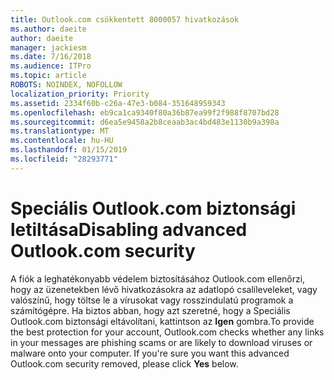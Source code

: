 ```yaml
---
title: Outlook.com csökkentett 8000057 hivatkozások
ms.author: daeite
author: daeite
manager: jackiesm
ms.date: 7/16/2018
ms.audience: ITPro
ms.topic: article
ROBOTS: NOINDEX, NOFOLLOW
localization_priority: Priority
ms.assetid: 2334f60b-c26a-47e3-b084-351648959343
ms.openlocfilehash: eb9ca1ca9340f80a36b87ea99f2f988f8707bd28
ms.sourcegitcommit: d6ea5e9458a2b8ceaab3ac4bd483e1130b9a398a
ms.translationtype: MT
ms.contentlocale: hu-HU
ms.lasthandoff: 01/15/2019
ms.locfileid: "28293771"
---
```

# <a name="disabling-advanced-outlookcom-security"></a><span data-ttu-id="7c729-102">Speciális Outlook.com biztonsági letiltása</span><span class="sxs-lookup"><span data-stu-id="7c729-102">Disabling advanced Outlook.com security</span></span>

<span data-ttu-id="7c729-p101">A fiók a leghatékonyabb védelem biztosításához Outlook.com ellenőrzi, hogy az üzenetekben lévő hivatkozásokra az adatlopó csalileveleket, vagy valószínű, hogy töltse le a vírusokat vagy rosszindulatú programok a számítógépre. Ha biztos abban, hogy azt szeretné, hogy a Speciális Outlook.com biztonsági eltávolítani, kattintson az **Igen** gombra.</span><span class="sxs-lookup"><span data-stu-id="7c729-p101">To provide the best protection for your account, Outlook.com checks whether any links in your messages are phishing scams or are likely to download viruses or malware onto your computer. If you're sure you want this advanced Outlook.com security removed, please click **Yes** below.</span></span> 
  

